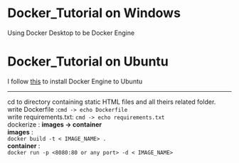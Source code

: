 # Docker_Tutorial on Windows
Using Docker Desktop to be Docker Engine 
# Docker_Tutorial on Ubuntu
I follow  <a href="https://azdigi.com/blog/en/linux-server-en/tools-en/how-to-install-docker-on-ubuntu-22-04/">this</a> to install Docker Engine to Ubuntu
<hr>
cd to directory containing static HTML files and all theirs related folder.<br>
write Dockerfile :<code>cmd -> echo Dockerfile</code> <br>
write requirements.txt: <code>cmd -> echo requirements.txt </code><br>
dockerize : <b>images -> container </b><br>
<b>images</b> : <br>
<code>docker build -t < IMAGE_NAME> .<OR a folder directory></code><br>
<b>container</b> : <br>
<code>docker run -p <8080:80 or any port> -d < IMAGE_NAME></code>
